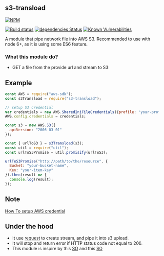 ## s3-transload

[![NPM](https://nodei.co/npm/s3-transload.png)](https://nodei.co/npm/s3-transload/)

[![Build status](https://img.shields.io/travis/JosephusYang/s3-transload/master.svg?style=flat-square)](https://travis-ci.org/JosephusYang/s3-transload)
[![dependencies Status](https://david-dm.org/JosephusYang/s3-transload/status.svg)](https://david-dm.org/JosephusYang/s3-transload)
[![Known Vulnerabilities](https://snyk.io/test/npm/s3-transload/1.0.0/badge.svg)](https://snyk.io/test/npm/s3-transload/1.0.0)


A module that pipe network file into AWS S3.
Recommended to use with node 6+, as it is using some ES6 feature.

### What this module do?

* GET a file from the provide url and stream to S3

## Example

```js
const AWS = require("aws-sdk");
const s3Transload = require("s3-transload");

// setup S3 credential
var credentials = new AWS.SharedIniFileCredentials({profile: 'your-profile'});
AWS.config.credentials = credentials;

const s3 = new AWS.S3({
  apiVersion: "2006-03-01"
});

const { urlToS3 } = s3Transload(s3);
const util = require("util");
const urlToS3Promise = util.promisify(urlToS3);

urlToS3Promise("http://path/to/the/resource", {
  Bucket: "your-bucket-name",
  Key: "your-item-key"
}).then(result => {
  console.log(result);
});
```

## Note

[How To setup AWS credential](https://aws.amazon.com/sdk-for-node-js/)

## Under the hood

* It use [request](https://github.com/request/request) to create stream, and pipe it into s3 upload.
* It will stop and return error if HTTP status code not equal to 200.
* This module is inspire by this [SO](http://stackoverflow.com/a/37366093/3744557) and this [SO](http://stackoverflow.com/a/26163128/3744557)
